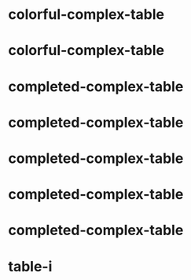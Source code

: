 # colorful-complex-table
# colorful-complex-table
# completed-complex-table
# completed-complex-table
# completed-complex-table
# completed-complex-table
# completed-complex-table
# table-i
